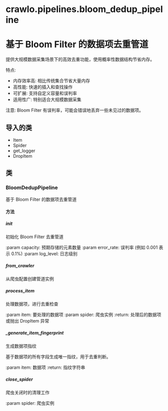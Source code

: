 # crawlo.pipelines.bloom_dedup_pipeline

基于 Bloom Filter 的数据项去重管道
=============================
提供大规模数据采集场景下的高效去重功能，使用概率性数据结构节省内存。

特点:
- 内存效率高: 相比传统集合节省大量内存
- 高性能: 快速的插入和查找操作
- 可扩展: 支持自定义容量和误判率
- 适用性广: 特别适合大规模数据采集

注意: Bloom Filter 有误判率，可能会错误地丢弃一些未见过的数据项。

## 导入的类

- Item
- Spider
- get_logger
- DropItem

## 类

### BloomDedupPipeline
基于 Bloom Filter 的数据项去重管道

#### 方法

##### __init__
初始化 Bloom Filter 去重管道

:param capacity: 预期存储的元素数量
:param error_rate: 误判率 (例如 0.001 表示 0.1%)
:param log_level: 日志级别

##### from_crawler
从爬虫配置创建管道实例

##### process_item
处理数据项，进行去重检查

:param item: 要处理的数据项
:param spider: 爬虫实例
:return: 处理后的数据项或抛出 DropItem 异常

##### _generate_item_fingerprint
生成数据项指纹

基于数据项的所有字段生成唯一指纹，用于去重判断。

:param item: 数据项
:return: 指纹字符串

##### close_spider
爬虫关闭时的清理工作

:param spider: 爬虫实例
